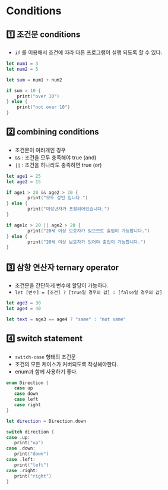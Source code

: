# Conditions
## 1️⃣ **조건문 conditions**

- `if` 를 이용해서 조건에 따라 다른 프로그램이 실행 되도록 할 수 있다.

```swift
let num1 = 3
let num2 = 5

let sum = num1 + num2

if sum > 10 {
	print("over 10")
} else {
	print("not over 10")
}
```

## 2️⃣ **combining conditions**

- 조건문이 여러개인 경우
- `&&`  : 조건을 모두 충족해야 true (and)
- `||`  : 조건을 하나라도 충족하면 true (or)

```swift
let age1 = 25
let age2 = 15

if age1 > 20 && age2 > 20 {
		print("모두 성인 입니다.")
} else {
		print("미성년자가 포함되어있습니다.")
}

if age1c > 20 || age2 > 20 {
		print("20세 이상 보호자가 있으므로 출입이 가능합니다.")
} else {
		print("20세 이상 보호자가 있어야 출입이 가능합니다.")
}
```

## 3️⃣ **삼항 연산자 ternary operator**

- 조건문을 간단하게 변수에 할당이 가능하다.
- `let [변수] = [조건] ? [true일 경우의 값] : [false일 경우의 값]`

```swift
let age3 = 30
let age4 = 40

let text = age3 == age4 ? "same" : "not same"
```

## 4️⃣ **switch statement**

- `switch-case` 형태의 조건문
- 조건의 모든 케이스가 커버되도록 작성해야한다.
- enum과 함께 사용하기 좋다.
 ```swift
enum Direction {
    case up
    case down
    case left
    case right
}

let direction = Direction.down

switch direction {
case .up:
    print("up")
case .down:
    print("down")
case .left:
    print("left")
case .right:
    print("right")
}
```